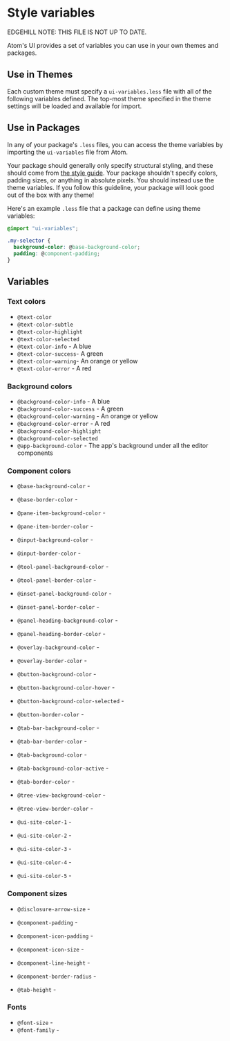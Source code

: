 # Style variables

EDGEHILL NOTE: THIS FILE IS NOT UP TO DATE.

Atom's UI provides a set of variables you can use in your own themes and packages.

## Use in Themes

Each custom theme must specify a `ui-variables.less` file with all of the
following variables defined. The top-most theme specified in the theme settings
will be loaded and available for import.

## Use in Packages

In any of your package's `.less` files, you can access the theme variables
by importing the `ui-variables` file from Atom.

Your package should generally only specify structural styling, and these should
come from [the style guide][styleguide]. Your package shouldn't specify colors,
padding sizes, or anything in absolute pixels. You should instead use the theme
variables. If you follow this guideline, your package will look good out of the
box with any theme!

Here's an example `.less` file that a package can define using theme variables:

```css
@import "ui-variables";

.my-selector {
  background-color: @base-background-color;
  padding: @component-padding;
}
```

## Variables

### Text colors

* `@text-color`
* `@text-color-subtle`
* `@text-color-highlight`
* `@text-color-selected`
* `@text-color-info` - A blue
* `@text-color-success`- A green
* `@text-color-warning`- An orange or yellow
* `@text-color-error` - A red

### Background colors

* `@background-color-info` - A blue
* `@background-color-success` - A green
* `@background-color-warning` - An orange or yellow
* `@background-color-error` - A red
* `@background-color-highlight`
* `@background-color-selected`
* `@app-background-color` - The app's background under all the editor components

### Component colors

* `@base-background-color` -
* `@base-border-color` -

* `@pane-item-background-color` -
* `@pane-item-border-color` -

* `@input-background-color` -
* `@input-border-color` -

* `@tool-panel-background-color` -
* `@tool-panel-border-color` -

* `@inset-panel-background-color` -
* `@inset-panel-border-color` -

* `@panel-heading-background-color` -
* `@panel-heading-border-color` -

* `@overlay-background-color` -
* `@overlay-border-color` -

* `@button-background-color` -
* `@button-background-color-hover` -
* `@button-background-color-selected` -
* `@button-border-color` -

* `@tab-bar-background-color` -
* `@tab-bar-border-color` -
* `@tab-background-color` -
* `@tab-background-color-active` -
* `@tab-border-color` -

* `@tree-view-background-color` -
* `@tree-view-border-color` -

* `@ui-site-color-1` -
* `@ui-site-color-2` -
* `@ui-site-color-3` -
* `@ui-site-color-4` -
* `@ui-site-color-5` -

### Component sizes

* `@disclosure-arrow-size` -

* `@component-padding` -
* `@component-icon-padding` -
* `@component-icon-size` -
* `@component-line-height` -
* `@component-border-radius` -

* `@tab-height` -

### Fonts

* `@font-size` -
* `@font-family` -

[styleguide]: https://github.com/atom/styleguide
